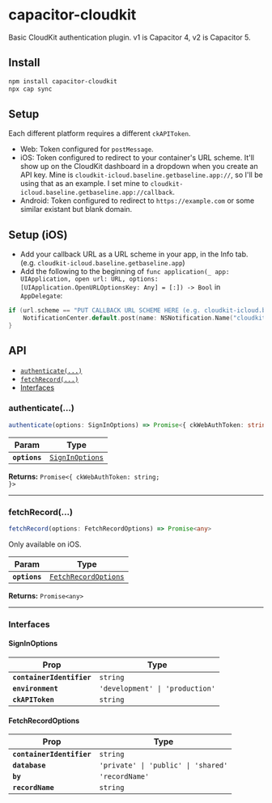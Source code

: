# capacitor-cloudkit

Basic CloudKit authentication plugin. v1 is Capacitor 4, v2 is Capacitor 5.

## Install

```bash
npm install capacitor-cloudkit
npx cap sync
```

## Setup

Each different platform requires a different `ckAPIToken`.
- Web: Token configured for `postMessage`.
- iOS: Token configured to redirect to your container's URL scheme. It'll show up on the CloudKit dashboard in a dropdown when you create an API key. Mine is `cloudkit-icloud.baseline.getbaseline.app://`, so I'll be using that as an example. I set mine to `cloudkit-icloud.baseline.getbaseline.app://callback`.
- Android: Token configured to redirect to `https://example.com` or some similar existant but blank domain.

## Setup (iOS)

- Add your callback URL as a URL scheme in your app, in the Info tab. (e.g. `cloudkit-icloud.baseline.getbaseline.app`)
- Add the following to the beginning of `func application(_ app: UIApplication, open url: URL, options: [UIApplication.OpenURLOptionsKey: Any] = [:]) -> Bool` in `AppDelegate`:

```swift
if (url.scheme == "PUT CALLBACK URL SCHEME HERE (e.g. cloudkit-icloud.baseline.getbaseline.app)") {
    NotificationCenter.default.post(name: NSNotification.Name("cloudkitLogin"), object: url);
}
```

## API

<docgen-index>

* [`authenticate(...)`](#authenticate)
* [`fetchRecord(...)`](#fetchrecord)
* [Interfaces](#interfaces)

</docgen-index>

<docgen-api>
<!--Update the source file JSDoc comments and rerun docgen to update the docs below-->

### authenticate(...)

```typescript
authenticate(options: SignInOptions) => Promise<{ ckWebAuthToken: string; }>
```

| Param         | Type                                                    |
| ------------- | ------------------------------------------------------- |
| **`options`** | <code><a href="#signinoptions">SignInOptions</a></code> |

**Returns:** <code>Promise&lt;{ ckWebAuthToken: string; }&gt;</code>

--------------------


### fetchRecord(...)

```typescript
fetchRecord(options: FetchRecordOptions) => Promise<any>
```

Only available on iOS.

| Param         | Type                                                              |
| ------------- | ----------------------------------------------------------------- |
| **`options`** | <code><a href="#fetchrecordoptions">FetchRecordOptions</a></code> |

**Returns:** <code>Promise&lt;any&gt;</code>

--------------------


### Interfaces


#### SignInOptions

| Prop                      | Type                                       |
| ------------------------- | ------------------------------------------ |
| **`containerIdentifier`** | <code>string</code>                        |
| **`environment`**         | <code>'development' \| 'production'</code> |
| **`ckAPIToken`**          | <code>string</code>                        |


#### FetchRecordOptions

| Prop                      | Type                                           |
| ------------------------- | ---------------------------------------------- |
| **`containerIdentifier`** | <code>string</code>                            |
| **`database`**            | <code>'private' \| 'public' \| 'shared'</code> |
| **`by`**                  | <code>'recordName'</code>                      |
| **`recordName`**          | <code>string</code>                            |

</docgen-api>
